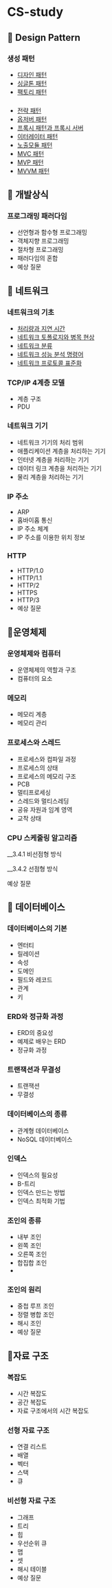 # CS-study


## 📌 Design Pattern

### 생성 패턴
- [디자인 패턴](https://www.notion.so/5ffa53d0e6184b57bcba70c1b1b2d51b)
- [싱글톤 패턴](https://www.notion.so/5ffa53d0e6184b57bcba70c1b1b2d51b)
- [팩토리 패턴](https://www.notion.so/5ffa53d0e6184b57bcba70c1b1b2d51b)

### 
- [전략 패턴](https://www.notion.so/5ffa53d0e6184b57bcba70c1b1b2d51b) 
- [옵저버 패턴](https://www.notion.so/5ffa53d0e6184b57bcba70c1b1b2d51b) 
- [프록시 패턴과 프록시 서버](https://www.notion.so/5ffa53d0e6184b57bcba70c1b1b2d51b) 
- [이터레이터 패턴](https://www.notion.so/5ffa53d0e6184b57bcba70c1b1b2d51b#a40f6c1bd2154772afdc7d9ee312b007)
- [노출모듈 패턴](https://www.notion.so/5ffa53d0e6184b57bcba70c1b1b2d51b)
- [MVC 패턴](https://www.notion.so/5ffa53d0e6184b57bcba70c1b1b2d51b)
- [MVP 패턴](https://www.notion.so/5ffa53d0e6184b57bcba70c1b1b2d51b#f2faa5c3adbb4ca092bbd0400451af30)
- [MVVM 패턴](https://www.notion.so/5ffa53d0e6184b57bcba70c1b1b2d51b#74d3eaefdb144b8094f5b57fd70b68de)



## 📌 개발상식

### 프로그래밍 패러다임
- 선언형과 함수형 프로그래밍
- 객체지향 프로그래밍
- 절차형 프로그래밍
- 패러다임의 혼합
- 예상 질문



## 📌 네트워크

### 네트워크의 기초
- [처리량과 지연 시간](https://www.notion.so/TCP-IP-4-68dac5bc54eb49f3af0fb5b0f674c33b)
- [네트워크 토폴로지와 병목 현상](https://www.notion.so/TCP-IP-4-68dac5bc54eb49f3af0fb5b0f674c33b)
- [네트워크 분류](https://www.notion.so/TCP-IP-4-68dac5bc54eb49f3af0fb5b0f674c33b)
- [네트워크 성능 분석 명령어](https://www.notion.so/TCP-IP-4-68dac5bc54eb49f3af0fb5b0f674c33b)
- [네트워크 프로토콜 표준화](https://www.notion.so/TCP-IP-4-68dac5bc54eb49f3af0fb5b0f674c33b)

### TCP/IP 4계층 모델
- 계층 구조
- PDU

### 네트워크 기기
- 네트워크 기기의 처리 범위
- 애플리케이션 계층을 처리하는 기기
- 인터넷 계층을 처리하는 기기
- 데이터 링크 계층을 처리하는 기기
- 물리 계층을 처리하는 기기

### IP 주소
- ARP
- 홉바이홉 통신
- IP 주소 체계
- IP 주소를 이용한 위치 정보

### HTTP
- HTTP/1.0
- HTTP/1.1
- HTTP/2
- HTTPS
- HTTP/3
- 예상 질문



## 📌운영체제

### 운영체제와 컴퓨터
- 운영체제의 역할과 구조
- 컴퓨터의 요소

### 메모리
- 메모리 계층
- 메모리 관리

### 프로세스와 스레드
- 프로세스와 컴파일 과정
- 프로세스의 상태
- 프로세스의 메모리 구조
- PCB
- 멀티프로세싱
- 스레드와 멀티스레딩
- 공유 자원과 임계 영역
- 교착 상태

### CPU 스케줄링 알고리즘

__3.4.1 비선점형 방식

__3.4.2 선점형 방식

예상 질문

## 📌 데이터베이스

### 데이터베이스의 기본
-  엔터티
-  릴레이션
-  속성
-  도메인
-  필드와 레코드
-  관계
-  키
### ERD와 정규화 과정
-  ERD의 중요성
-  예제로 배우는 ERD
-  정규화 과정
### 트랜잭션과 무결성
-  트랜잭션
-  무결성
### 데이터베이스의 종류
-  관계형 데이터베이스
-  NoSQL 데이터베이스

### 인덱스

-  인덱스의 필요성
-  B-트리
- 인덱스 만드는 방법
-  인덱스 최적화 기법

### 조인의 종류
-  내부 조인
-  왼쪽 조인
-  오른쪽 조인
-  합집합 조인
-  
### 조인의 원리
-  중첩 루프 조인
-  정렬 병합 조인
-  해시 조인
- 예상 질문


## 📌자료 구조

### 복잡도
-  시간 복잡도
-  공간 복잡도
-  자료 구조에서의 시간 복잡도

### 선형 자료 구조
-  연결 리스트
-  배열
- 벡터
- 스택
- 큐

### 비선형 자료 구조
- 그래프
- 트리
- 힙
- 우선순위 큐
- 맵
- 셋
- 해시 테이블
- 예상 질문
